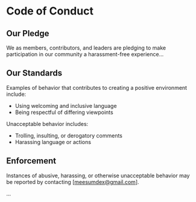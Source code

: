 # Code of Conduct

## Our Pledge

We as members, contributors, and leaders are pledging to make participation in our community a harassment-free experience...

## Our Standards

Examples of behavior that contributes to creating a positive environment include:
- Using welcoming and inclusive language
- Being respectful of differing viewpoints

Unacceptable behavior includes:
- Trolling, insulting, or derogatory comments
- Harassing language or actions

## Enforcement

Instances of abusive, harassing, or otherwise unacceptable behavior may be reported by contacting [meesumdex@gmail.com].

...